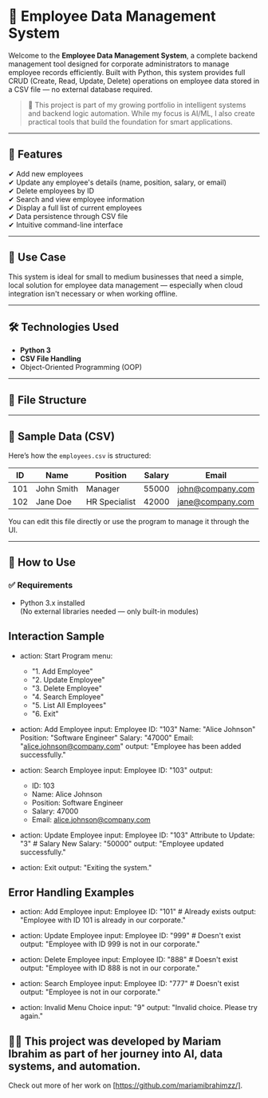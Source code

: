 # 🧾 Employee Data Management System

Welcome to the **Employee Data Management System**, a complete backend management tool designed for corporate administrators to manage employee records efficiently. Built with Python, this system provides full CRUD (Create, Read, Update, Delete) operations on employee data stored in a CSV file — no external database required.

> 📁 This project is part of my growing portfolio in intelligent systems and backend logic automation. While my focus is AI/ML, I also create practical tools that build the foundation for smart applications.

---

## 🚀 Features

✔ Add new employees  
✔ Update any employee's details (name, position, salary, or email)  
✔ Delete employees by ID  
✔ Search and view employee information  
✔ Display a full list of current employees  
✔ Data persistence through CSV file  
✔ Intuitive command-line interface

---

## 🧠 Use Case

This system is ideal for small to medium businesses that need a simple, local solution for employee data management — especially when cloud integration isn't necessary or when working offline.

---

## 🛠 Technologies Used

- **Python 3**  
- **CSV File Handling**  
- Object-Oriented Programming (OOP)

---

## 📂 File Structure


---

## 📝 Sample Data (CSV)

Here’s how the `employees.csv` is structured:

| ID   | Name         | Position      | Salary  | Email               |
|------|--------------|---------------|---------|---------------------|
| 101  | John Smith   | Manager       | 55000   | john@company.com    |
| 102  | Jane Doe     | HR Specialist | 42000   | jane@company.com    |

You can edit this file directly or use the program to manage it through the UI.

---

## 🧪 How to Use

### ✅ Requirements

- Python 3.x installed  
(No external libraries needed — only built-in modules)

## Interaction Sample 
- action: Start Program
  menu:
    - "1. Add Employee"
    - "2. Update Employee"
    - "3. Delete Employee"
    - "4. Search Employee"
    - "5. List All Employees"
    - "6. Exit"

- action: Add Employee
  input:
    Employee ID: "103"
    Name: "Alice Johnson"
    Position: "Software Engineer"
    Salary: "47000"
    Email: "alice.johnson@company.com"
  output: "Employee has been added successfully."

- action: Search Employee
  input:
    Employee ID: "103"
  output: 
    - ID: 103
    - Name: Alice Johnson
    - Position: Software Engineer
    - Salary: 47000
    - Email: alice.johnson@company.com

- action: Update Employee
  input:
    Employee ID: "103"
    Attribute to Update: "3"  # Salary
    New Salary: "50000"
  output: "Employee updated successfully."

- action: Exit
  output: "Exiting the system."
## Error Handling Examples

- action: Add Employee
  input:
    Employee ID: "101"  # Already exists
  output: "Employee with ID 101 is already in our corporate."

- action: Update Employee
  input:
    Employee ID: "999"  # Doesn't exist
  output: "Employee with ID 999 is not in our corporate."

- action: Delete Employee
  input:
    Employee ID: "888"  # Doesn't exist
  output: "Employee with ID 888 is not in our corporate."

- action: Search Employee
  input:
    Employee ID: "777"  # Doesn't exist
  output: "Employee is not in our corporate."

- action: Invalid Menu Choice
  input: "9"
  output: "Invalid choice. Please try again."


## 👩‍💻 This project was developed by Mariam Ibrahim as part of her journey into AI, data systems, and automation.
Check out more of her work on [https://github.com/mariamibrahimzz/].

